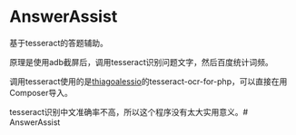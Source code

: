 # AnswerAssist

基于tesseract的答题辅助。

原理是使用adb截屏后，调用tesseract识别问题文字，然后百度统计词频。

调用tesseract使用的是[thiagoalessio](https://github.com/thiagoalessio)的tesseract-ocr-for-php，可以直接在用Composer导入。


tesseract识别中文准确率不高，所以这个程序没有太大实用意义。# AnswerAssist
